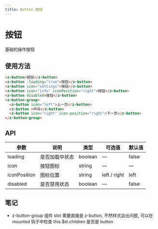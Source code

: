 ```yaml
---
title: Button 按钮
---
```

# 按钮
基础的操作按钮

## 使用方法

<ClientOnly>
<button-demos />
</ClientOnly>

``` html
<z-button>按钮</z-button>
<z-button :loading="true">按钮</z-button>
<z-button icon="settings">按钮</z-button>
<z-button icon="info" iconPosition="right">按钮</z-button>
<z-button disabled>按钮</z-button>
<z-button-group>
  <z-button icon="left">上一页</z-button>
  <z-button >中间</z-button>
  <z-button icon="right" icon-position="right">下一页</z-button>
</z-button-group>
```

## API

| 参数           | 说明      | 类型      | 可选值          | 默认值   |
|--------------|---------|---------|--------------|-------|
| loading      | 是否加载中状态 | boolean | —            | false |
| icon         | 按钮图标    | string  | —            | —     |
| iconPosition | 图标位置    | string  | left / right | left  |
| disabled     | 是否禁用状态	 | boolean | —	           | false |

## 笔记
- z-button-group 组件 slot 需要直接是 z-button, 不然样式会出问题, 可以在 mounted 钩子中检查 this.$el.children 是否是 button
